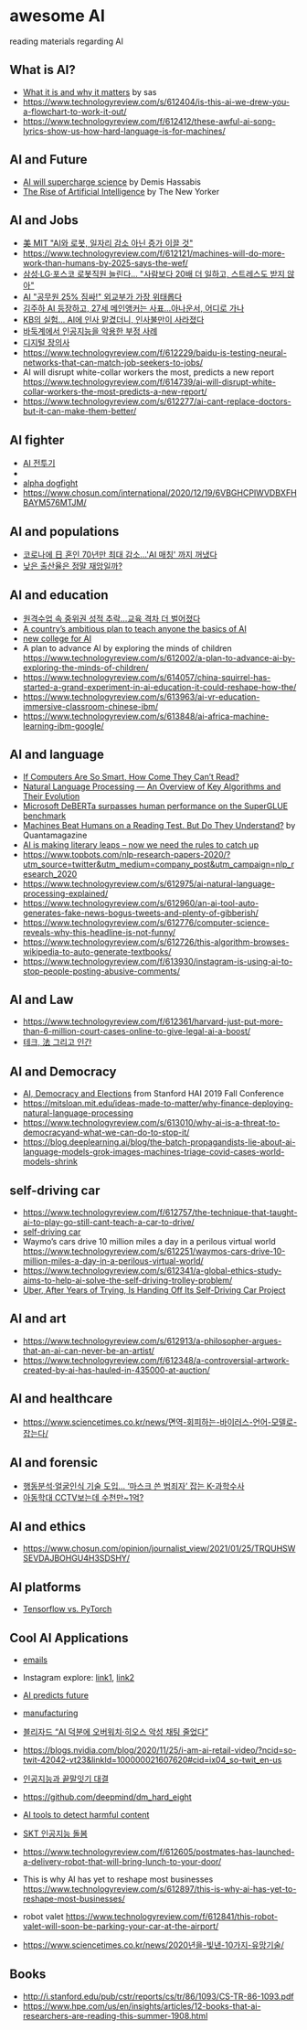 # awesome AI
reading materials regarding AI

## What is AI?
* [What it is and why it matters](https://www.sas.com/en_us/insights/analytics/what-is-artificial-intelligence.html) by sas
* https://www.technologyreview.com/s/612404/is-this-ai-we-drew-you-a-flowchart-to-work-it-out/
* https://www.technologyreview.com/f/612412/these-awful-ai-song-lyrics-show-us-how-hard-language-is-for-machines/


## AI and Future
* [AI will supercharge science](https://worldin.economist.com/article/17385/edition2020demis-hassabis-predicts-ai-will-supercharge-science) by Demis Hassabis
* [The Rise of Artificial Intelligence](https://www.newyorker.com/books/double-take/sunday-reading-the-rise-of-artificial-intelligence/amp) by The New Yorker


## AI and Jobs
 * [美 MIT "AI와 로봇, 일자리 감소 아닌 증가 이끌 것"](https://www.hankyung.com/it/article/202011270803i)
 * https://www.technologyreview.com/f/612121/machines-will-do-more-work-than-humans-by-2025-says-the-wef/
 * [삼성·LG·포스코 로봇직원 늘린다… "사람보다 20배 더 일하고, 스트레스도 받지 않아"](https://m.biz.chosun.com/news/article.amp.html?contid=2020091502877)
 * [AI "공무원 25% 짐싸!" 외교부가 가장 위태롭다](https://mnews.joins.com/article/23888951?cloc=joongang-mhome-Group4#home)
 * [김주하 AI 등장하고, 27세 메인앵커는 사표…아나운서, 어디로 가나](https://www.chosun.com/national/weekend/2020/10/10/MSWVZVODFFGOJKWT2YUPXXWZUU/)
 * [KB의 실험… AI에 인사 맡겼더니, 인사불만이 사라졌다](https://www.chosun.com/economy/stock-finance/2020/10/05/E6TXF7CYAJEPTDKVWWLTPOOLVY/)
 * [바둑계에서 인공지능을 악용한 부정 사례](https://www.chosun.com/national/2020/11/20/2Y3WOD4S4JFNZEA43YQ3LIL7FA/)
 * [디지털 장의사](https://www.donga.com/news/Economy/article/all/20200813/102434602/1)
 * https://www.technologyreview.com/f/612229/baidu-is-testing-neural-networks-that-can-match-job-seekers-to-jobs/
 * AI will disrupt white-collar workers the most, predicts a new report
https://www.technologyreview.com/f/614739/ai-will-disrupt-white-collar-workers-the-most-predicts-a-new-report/
 * https://www.technologyreview.com/s/612277/ai-cant-replace-doctors-but-it-can-make-them-better/


## AI fighter
 * [AI 전투기](https://mnews.joins.com/article/23859924?cloc=joongang-mhome-Group5#home)
 * [](https://blog.deeplearning.ai/blog/the-batch-intelligent-agent-vs.-fighter-pilot-gan-for-pajama-zooming-when-ai-goes-wrong-multimodal-learning-for-medicine)
 * [alpha dogfight](https://blog.deeplearning.ai/blog/the-batch-students-protest-ai-predicted-exam-scores-autonomous-fighter-jet-outguns-humans-computer-vision-sees-race-robots-learn-from-experience)
 * https://www.chosun.com/international/2020/12/19/6VBGHCPIWVDBXFHBAYM576MTJM/

## AI and populations
 * [코로나에 日 혼인 70년만 최대 감소…'AI 매칭' 까지 꺼냈다](https://mnews.joins.com/amparticle/23972633)
 * [낮은 출산율은 정말 재앙일까?](https://m.pressian.com/m/pages/articles/273079?no=273079#0DKW)


## AI and education
* [원격수업 속 중위권 성적 추락…교육 격차 더 벌어졌다](http://www.hani.co.kr/arti/society/schooling/952702.html)
* [A country’s ambitious plan to teach anyone the basics of AI](https://www.technologyreview.com/f/612762/a-countrys-ambitious-plan-to-teach-anyone-the-basics-of-ai/)
* [new college for AI](https://www.technologyreview.com/f/612293/mit-has-just-announced-a-1-billion-plan-to-create-a-new-college-for-ai/)
* A plan to advance AI by exploring the minds of children https://www.technologyreview.com/s/612002/a-plan-to-advance-ai-by-exploring-the-minds-of-children/
* https://www.technologyreview.com/s/614057/china-squirrel-has-started-a-grand-experiment-in-ai-education-it-could-reshape-how-the/
* https://www.technologyreview.com/s/613963/ai-vr-education-immersive-classroom-chinese-ibm/
* https://www.technologyreview.com/s/613848/ai-africa-machine-learning-ibm-google/


## AI and language
* [If Computers Are So Smart, How Come They Can’t Read?](https://www.wired.com/story/adaptation-if-computers-are-so-smart-how-come-they-cant-read)
* [Natural Language Processing — An Overview of Key Algorithms and Their Evolution](https://medium.com/abacus-ai/natural-language-processing-an-overview-of-key-algorithms-and-their-evolution-3588d2cef90f)
* [Microsoft DeBERTa surpasses human performance on the SuperGLUE benchmark](https://www.microsoft.com/en-us/research/blog/microsoft-deberta-surpasses-human-performance-on-the-superglue-benchmark/?OCID=msr_blog_deberta_tw)
* [Machines Beat Humans on a Reading Test. But Do They Understand?](https://www.quantamagazine.org/machines-beat-humans-on-a-reading-test-but-do-they-understand-20191017/) by Quantamagazine
* [AI is making literary leaps – now we need the rules to catch up](https://amp.theguardian.com/commentisfree/2019/nov/02/ai-artificial-intelligence-language-openai-cpt2-release)
* https://www.topbots.com/nlp-research-papers-2020/?utm_source=twitter&utm_medium=company_post&utm_campaign=nlp_research_2020
* https://www.technologyreview.com/s/612975/ai-natural-language-processing-explained/
* https://www.technologyreview.com/s/612960/an-ai-tool-auto-generates-fake-news-bogus-tweets-and-plenty-of-gibberish/
* https://www.technologyreview.com/s/612776/computer-science-reveals-why-this-headline-is-not-funny/
* https://www.technologyreview.com/s/612726/this-algorithm-browses-wikipedia-to-auto-generate-textbooks/
* https://www.technologyreview.com/f/613930/instagram-is-using-ai-to-stop-people-posting-abusive-comments/

## AI and Law
* https://www.technologyreview.com/f/612361/harvard-just-put-more-than-6-million-court-cases-online-to-give-legal-ai-a-boost/
* [테크, 法 그리고 인간](http://it.chosun.com/m/svc/article.html?contid=2020080300309&utm_source=undefined&utm_medium=unknown&utm_campaign=itchosun)

## AI and Democracy
* [AI, Democracy and Elections](https://youtu.be/_b-kXQo-KjY?list=PLpGHT1n4-mAv0KFPg0dZXOL7_qHUlxj2Z) from Stanford HAI 2019 Fall Conference
* https://mitsloan.mit.edu/ideas-made-to-matter/why-finance-deploying-natural-language-processing
* https://www.technologyreview.com/s/613010/why-ai-is-a-threat-to-democracyand-what-we-can-do-to-stop-it/
* https://blog.deeplearning.ai/blog/the-batch-propagandists-lie-about-ai-language-models-grok-images-machines-triage-covid-cases-world-models-shrink




## self-driving car
* https://www.technologyreview.com/f/612757/the-technique-that-taught-ai-to-play-go-still-cant-teach-a-car-to-drive/
* [self-driving car](https://medium.com/lyftself-driving/virtual-validation-a-scalable-solution-to-test-navigate-the-autonomous-road-ahead-e1a7d1fe1538)
* Waymo’s cars drive 10 million miles a day in a perilous virtual world
https://www.technologyreview.com/s/612251/waymos-cars-drive-10-million-miles-a-day-in-a-perilous-virtual-world/
* https://www.technologyreview.com/s/612341/a-global-ethics-study-aims-to-help-ai-solve-the-self-driving-trolley-problem/
* [Uber, After Years of Trying, Is Handing Off Its Self-Driving Car Project](https://www.nytimes.com/2020/12/07/technology/uber-self-driving-car-project.html?referringSource=articleShare)

## AI and art
* https://www.technologyreview.com/s/612913/a-philosopher-argues-that-an-ai-can-never-be-an-artist/
* https://www.technologyreview.com/f/612348/a-controversial-artwork-created-by-ai-has-hauled-in-435000-at-auction/


## AI and healthcare
* https://www.sciencetimes.co.kr/news/면역-회피하는-바이러스-언어-모델로-잡는다/

## AI and forensic
* [행동분석·얼굴인식 기술 도입… ‘마스크 쓴 범죄자’ 잡는 K-과학수사](https://m.biz.chosun.com/svc/article.html?sname=biz&contid=2021012202405)
* [아동학대 CCTV보는데 수천만~1억?](https://www.chosun.com/national/regional/2021/01/21/4YO5YKMTXFEJ7CTH27ORA7CKIY/?outputType=amp)

## AI and ethics
* https://www.chosun.com/opinion/journalist_view/2021/01/25/TRQUHSWSEVDAJBOHGU4H3SDSHY/

## AI platforms
* [Tensorflow vs. PyTorch](https://www.infoworld.com/article/3597904/why-enterprises-are-turning-from-tensorflow-to-pytorch.html)

## Cool AI Applications
* [emails](https://99percentinvisible.org/episode/youve-got-enron-mail/)
* Instagram explore: [link1](https://venturebeat.com/2019/11/25/facebook-details-the-ai-technology-behind-instagram-explore/), [link2](https://ai.facebook.com/blog/powered-by-ai-instagrams-explore-recommender-system)
* [AI predicts future](https://worldin.economist.com/article/17521/edition2020artificial-intelligence-predicts-future)
* [manufacturing](http://www.thelec.kr/news/articleView.html?idxno=6017)

* [블리자드 “AI 덕분에 오버워치·히오스 악성 채팅 줄었다”](https://m.gamemeca.com/amp/view.php?gid=1648794)
* https://blogs.nvidia.com/blog/2020/11/25/i-am-ai-retail-video/?ncid=so-twit-42042-vt23&linkId=100000021607620#cid=ix04_so-twit_en-us
* [인공지능과 끝말잇기 대결](https://youtu.be/9HygBYFNaZA)
* https://github.com/deepmind/dm_hard_eight
* [AI tools to detect harmful content](https://ai.facebook.com/blog/heres-how-were-using-ai-to-help-detect-misinformation/)
* [SKT 인공지능 돌봄](https://www.sktinsight.com/125356)
* https://www.technologyreview.com/f/612605/postmates-has-launched-a-delivery-robot-that-will-bring-lunch-to-your-door/
* This is why AI has yet to reshape most businesses
https://www.technologyreview.com/s/612897/this-is-why-ai-has-yet-to-reshape-most-businesses/
* robot valet https://www.technologyreview.com/f/612841/this-robot-valet-will-soon-be-parking-your-car-at-the-airport/
* https://www.sciencetimes.co.kr/news/2020년을-빛낸-10가지-유망기술/


## Books
* http://i.stanford.edu/pub/cstr/reports/cs/tr/86/1093/CS-TR-86-1093.pdf
* https://www.hpe.com/us/en/insights/articles/12-books-that-ai-researchers-are-reading-this-summer-1908.html
